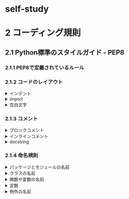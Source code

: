 # self-study
# 2 コーディング規則
## 2.1 Python標準のスタイルガイド - PEP8
### 2.1.1 PEP8で定義されているルール
### 2.1.2 コードのレイアウト
<details>
<summary>
インデント
</summary>

```python
# 丸カッコの先頭に揃えるパターン  
# 先頭の値を縦で揃え、定義の始めの位置に閉じカッコを揃えるパターン
</details>


<details>
<summary>
空行
</summary>

```python
# トップレベルの関数やクラスの間は２行空ける  
# クラス内部のメソッドは１行空ける  
```
</details>

<details>
<summary>
import
</summary>

```python
異なるモジュールはimport文を分ける
同じモジュールはimport文をまとめる
サードバーティのモジュールは標準ライブラリのあとにimportする
ローカルのモジュールは最後にimportする
```
</details>

<details>
<summary>
空白文字
</summary>

```python
余計な空白文字を使わない
代入演算子や比較演算子などの両側には１つだけ空白文字を入れる
カンマの後ろに空白文字を入れる
閉じカッコなど終わりを表す文字の前には空白文字を入れない
```
</details>

### 2.1.3 コメント
<details>
<summary>
ブロックコメント
</summary>

```python
# コードと同じインデントで各  
# コメント自体は、１つの#と１つの空白の後ろに書く  
```
</details>

<details>
<summary>
インラインコメント
</summary>
コードとコメントの間は２つ以上のスペースを書く
コメント自体は、１つの#と１つのスペースの後ろに書く
</div></details>

<details>
<summary>
docstring
</summary>

```python
# 関数やメソッドの説明はdefの直後に書く
# """で始まり、"""で終わる行とする
# 説明が複数行の場合は、１行目のあとに空行を書く
```
</details>

### 2.1.4 命名規則
<details>
<summary>
パッケージとモジュールの名前
</summary>

```python
# lowercase
```
</details>

<details>
<summary>
クラスの名前
</summary>

```python
CamelCase
```
</details>

<details>
<summary>
関数や変数の名前
</summary>

```python
lowercase または lower_case_with_underscores
```
</details>

<details>
<summary>
定数
</summary>

```python
UPPERCASE または UPPER_CASE_WITH_UNDERSCORES
```
</details>

<details>
<summary>
例外の名前
</summary>

```python
UPPERCASE または UPPER_CASE_WITH_UNDERSCORES
```
</details>
